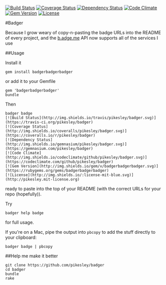 [![Build Status](http://img.shields.io/travis/pikesley/badger.svg)](https://travis-ci.org/pikesley/badger)
[![Coverage Status](http://img.shields.io/coveralls/pikesley/badger.svg)](https://coveralls.io/r/pikesley/badger)
[![Dependency Status](http://img.shields.io/gemnasium/pikesley/badger.svg)](https://gemnasium.com/pikesley/badger)
[![Code Climate](http://img.shields.io/codeclimate/github/pikesley/badger.svg)](https://codeclimate.com/github/pikesley/badger)
[![Gem Version](http://img.shields.io/gem/v/badgerbadgerbadger.svg)](https://rubygems.org/gems/badgerbadgerbadger)
[![License](http://img.shields.io/:license-mit-blue.svg)](http://pikesley.mit-license.org)

#Badger

Because I grow weary of copy-n-pasting the badge URLs into the README of every project, and the [b.adge.me](http://b.adge.me) API now supports all of the services I use

##Usage

Install it

    gem install badgerbadgerbadger

or add it to your Gemfile

    gem 'badgerbadgerbadger'
    bundle
    
Then
 
    badger badge
    [![Build Status](http://img.shields.io/travis/pikesley/badger.svg)](https://travis-ci.org/pikesley/badger)
    [![Coverage Status](http://img.shields.io/coveralls/pikesley/badger.svg)](https://coveralls.io/r/pikesley/badger)
    [![Dependency Status](http://img.shields.io/gemnasium/pikesley/badger.svg)](https://gemnasium.com/pikesley/badger)
    [![Code Climate](http://img.shields.io/codeclimate/github/pikesley/badger.svg)](https://codeclimate.com/github/pikesley/badger)
    [![Gem Version](http://img.shields.io/gem/v/badgerbadgerbadger.svg)](https://rubygems.org/gems/badgerbadgerbadger)
    [![License](http://img.shields.io/:license-mit-blue.svg)](http://pikesley.mit-license.org)

    
ready to paste into the top of your README (with the correct URLs for your repo (hopefully)).

Try

    badger help badge

for full usage. 

If you're on a Mac, pipe the output into `pbcopy` to add the stuff directly to your clipboard:

    badger badge | pbcopy

##Help me make it better

    git clone https://github.com/pikesley/badger
    cd badger
    bundle
    rake